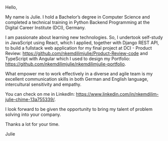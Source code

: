 
Hello,

My name is Julie. I hold a Bachelor’s degree in Computer Science and completed a technical training in Python Backend Programming at the Digital Career Institute (DCI), Germany.

I am  passionate about learning new technologies. So, I undertook self-study in JavaScript using React, which I applied, together with Django REST API,  to build a fullstack web application for my final project at DCI - Product Review: https://github.com/nkemdilimjulie/Product-Review-code and TypeScript with Angular which I used to design my Portfolio: https://github.com/nkemdilimjulie/nkemdilimjulie-portfolio.

What empower me to work effectively in a diverse and agile team is my excellent communication skills in both German and English language, intercultural sensitivity and empathy. 

You can check on me in LinkedIn: https://www.linkedin.com/in/nkemdilim-julie-chime-13a755339/.

I look forward to be given the opportunity to bring my talent of problem solving into your company.

Thanks a lot for your time.

Julie
